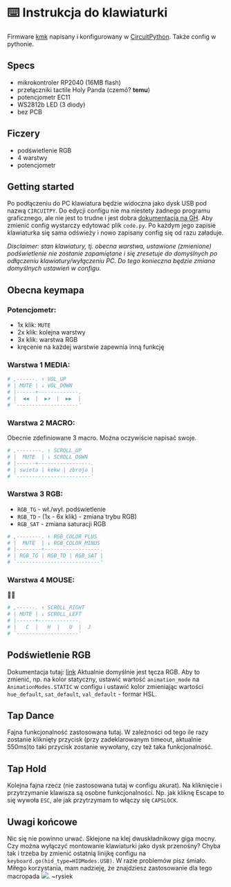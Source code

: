 # ⌨️ Instrukcja do klawiaturki

Firmware [kmk](https://github.com/KMKfw/kmk_firmware) napisany i konfigurowany w [CircuitPython](https://github.com/adafruit/circuitpython). Także config w pythonie.

## Specs

- mikrokontroler RP2040 (16MB flash)
- przełączniki tactile Holy Panda (czemó? **temu**)
- potencjometr EC11
- WS2812b LED (3 diody)
- bez PCB

## Ficzery

- podświetlenie RGB
- 4 warstwy
- potencjometr

## Getting started

Po podłączeniu do PC klawiatura będzie widoczna jako dysk USB pod nazwą `CIRCUITPY`. Do edycji configu nie ma niestety żadnego programu graficznego, ale nie jest to trudne i jest dobra [dokumentacja na GH](https://github.com/KMKfw/kmk_firmware/blob/main/docs/en/README.md). Aby zmienić config wystarczy edytować plik `code.py`. Po każdym jego zapisie klawiaturka się sama odświeży i nowo zapisany config się od razu załaduje.

_Disclaimer: stan klawiatury, tj. obecna warstwa, ustawione (zmienione) podświetlenie nie zostanie zapamiętane i się zresetuje do domyślnych po odłączeniu klawiatury/wyłączeniu PC. Do tego konieczna będzie zmiana domyślnych ustawień w configu._

## Obecna keymapa

### Potencjometr:
- 1x klik: `MUTE`
- 2x klik: kolejna warstwy
- 3x klik: warstwa RGB
- kręcenie na każdej warstwie zapewnia inną funkcję

### Warstwa 1 MEDIA:

```python
# ,------. ↑ VOL_UP
# | MUTE | ↓ VOL_DOWN            
# |------+-------------.
# |  ◀◀  |  ▶⏸  |  ▶▶  |
# `--------------------'
```

### Warstwa 2 MACRO:

Obecnie zdefiniowane 3 macro. Można oczywiście napisać swoje.

```python
# ,--------. ↑ SCROLL_UP
# |  MUTE  | ↓ SCROLL_DOWN            
# |------+-----------------.
# | swieta | kekw | zbroja |
# `------------------------'
```

### Warstwa 3 RGB:

- `RGB_TG` - wł./wył. podświetlenie
- `RGB_TD` - (1x - 6x klik) - zmiana trybu RGB)
- `RGB_SAT` - zmiana saturacji RGB

```python
# ,--------. ↑ RGB_COLOR_PLUS 
# |  MUTE  | ↓ RGB_COLOR_MINUS
# |--------+------------------.
# | RGB_TG | RGB_TD | RGB_SAT |
# `---------------------------'
```

### Warstwa 4 MOUSE:

👷🔨

```python
# ,------. ↑ SCROLL_RIGHT
# | MUTE | ↓ SCROLL_LEFT            
# |------+-------------.
# |   C  |   H  |   U  |  J
# `--------------------'
```

## Podświetlenie RGB

Dokumentacja tutaj: [link](https://github.com/KMKfw/kmk_firmware/blob/main/docs/en/rgb.md)
Aktualnie domyślnie jest tęcza RGB. Aby to zmienić, np. na kolor statyczny, ustawić wartość `animation_mode` na `AnimationModes.STATIC` w configu i ustawić kolor zmieniając wartości `hue_default`, `sat_default`, `val_default` - formar HSL.

## Tap Dance

Fajna funkcjonalność zastosowana tutaj. W zależności od tego ile razy zostanie kliknięty przycisk (przy zadeklarowanym timeout, aktualnie 550ms)to taki przycisk zostanie wywołany, czy też taka funkcjonalność.

## Tap Hold

Kolejna fajna rzecz (nie zastosowana tutaj w configu akurat). Na kliknięcie i przytrzymanie klawisza są osobne funkcjonalności. Np. jak kliknę Escape to się wywoła `ESC`, ale jak przytrzymam to włączy się `CAPSLOCK`.

## Uwagi końcowe

Nic się nie powinno urwać. Sklejone na klej dwuskładnikowy giga mocny. Czy można wyłączyć montowanie klawiaturki jako dysk przenośny? Chyba tak i trzeba by zmienić ostatnią linijkę configu na `keyboard.go(hid_type=HIDModes.USB)`. 
W razie problemów pisz śmiało. Miłego korzystania, mam nadzieję, że znajdziesz zastosowanie dla tego macropada ![](https://cdn.discordapp.com/emojis/944288409009147934?size=32).
~rysiek
